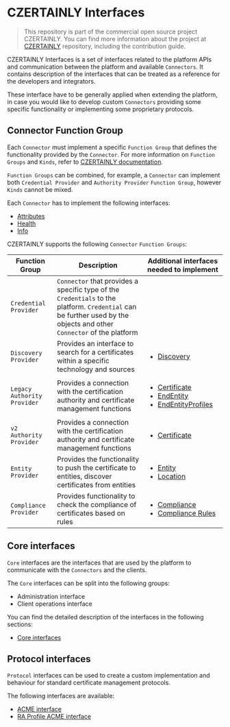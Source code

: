 # CZERTAINLY Interfaces

> This repository is part of the commercial open source project CZERTAINLY. You can find more information about the project at [CZERTAINLY](https://github.com/3KeyCompany/CZERTAINLY) repository, including the contribution guide.

CZERTAINLY Interfaces is a set of interfaces related to the platform APIs and communication between the platform and available `Connectors`. It contains description of the interfaces that can be treated as a reference for the developers and integrators.

These interface have to be generally applied when extending the platform, in case you would like to develop custom `Connectors` providing some specific functionality or implementing some proprietary protocols.

## Connector Function Group

Each `Connector` must implement a specific `Function Group` that defines the functionality provided by the `Connector`. For more information on `Function Groups` and `Kinds`, refer to [CZERTAINLY documentation](https://docs.czertainly.com).

`Function Groups` can be combined, for example, a `Connector` can implement both `Credential Provider` and `Authority Provider` `Function Group`, however `Kinds` cannot be mixed.

Each `Connector` has to implement the following interfaces:
- [Attributes](src/main/java/com/czertainly/api/interfaces/connector/AttributesController.java)
- [Health](src/main/java/com/czertainly/api/interfaces/connector/HealthController.java)
- [Info](src/main/java/com/czertainly/api/interfaces/connector/InfoController.java)

CZERTAINLY supports the following `Connector` `Function Groups`:

| Function Group | Description | Additional interfaces needed to implement |
| ---------------- | ----------- | ---------------------------- |
| `Credential Provider` | `Connector` that provides a specific type of the `Credentials` to the platform. `Credential` can be further used by the objects and other `Connector` of the platform |  |
| `Discovery Provider` | Provides an interface to search for a certificates within a specific technology and sources | <ul><li>[Discovery](src/main/java/com/czertainly/api/interfaces/connector/DiscoveryController.java)</li></ul> |
| `Legacy Authority Provider` | Provides a connection with the certification authority and certificate management functions | <ul><li>[Certificate](src/main/java/com/czertainly/api/interfaces/connector/CertificateController.java)</li><li>[EndEntity](src/main/java/com/czertainly/api/interfaces/connector/EndEntityController.java)</li><li>[EndEntityProfiles](src/main/java/com/czertainly/api/interfaces/connector/EndEntityProfilesController.java)</li></ul> |
| `v2 Authority Provider` | Provides a connection with the certification authority and certificate management functions | <ul><li>[Certificate](src/main/java/com/czertainly/api/interfaces/connector/v2/CertificateController.java)</li></ul> |
| `Entity Provider` | Provides the functionality to push the certificate to entities, discover certificates from entities | <ul><li>[Entity](src/main/java/com/czertainly/api/interfaces/connector/entity/EntityController.java)</li><li>[Location](src/main/java/com/czertainly/api/interfaces/connector/entity/LocationController.java)</li></ul> |
| `Compliance Provider` | Provides functionality to check the compliance of certificates based on rules | <ul><li>[Compliance](src/main/java/com/czertainly/api/interfaces/connector/ComplianceController.java)</li><li>[Compliance Rules](src/main/java/com/czertainly/api/interfaces/connector/ComplianceRulesController.java)</li></ul> |
## Core interfaces

`Core` interfaces are the interfaces that are used by the platform to communicate with the `Connectors` and the clients.

The `Core` interfaces can be split into the following groups:
- Administration interface
- Client operations interface

You can find the detailed description of the interfaces in the following sections:
- [Core interfaces](src/main/java/com/czertainly/api/interfaces/core)

## Protocol interfaces

`Protocol` interfaces can be used to create a custom implementation and behaviour for standard certificate management protocols.

The following interfaces are available:
- [ACME interface](src/main/java/com/czertainly/api/interfaces/core/acme/AcmeController.java)
- [RA Profile ACME interface](src/main/java/com/czertainly/api/interfaces/core/acme/AcmeRaProfileController.java)
